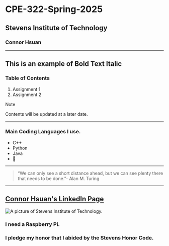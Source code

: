 # CPE-322-Spring-2025
## Stevens Institute of Technology
### Connor Hsuan
---
This is an example of **Bold Text**
__Italic__
---
### Table of Contents
1. Assignment 1
2. Assignment 2
> [!Note]
> Contents will be updated at a later date.
---
### Main Coding Languages I use.
* C++
* Python
* Java
* 🍆
---
>“We can only see a short distance ahead, but we can see plenty there that needs to be done.”- Alan M. Turing
---
[Connor Hsuan's LinkedIn Page](https://www.linkedin.com/in/connor-hsuan-3665002b2/)
---
![A picture of Stevens Institute of Technology.](https://encrypted-tbn0.gstatic.com/images?q=tbn:ANd9GcQVbjptG__e2qKoVyTC5ykZDx9GKegJ-AFRGA&s)

### I need a Raspberry Pi.
### I pledge my honor that I abided by the Stevens Honor Code.
